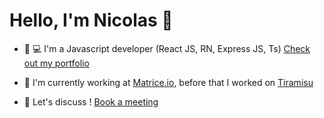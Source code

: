 # Hello, I'm Nicolas 👋

- 📱 💻 I'm a Javascript developer (React JS, RN, Express JS, Ts) [Check out my portfolio](https://nicolashov.github.io/)

- 🍰 I'm currently working at [Matrice.io](https://matrice.io/), before that I worked on [Tiramisu](https://github.com/cppccn/trms)

- 💬 Let's discuss ! [Book a meeting](https://calendly.com/hovart-nicolas/30min)
